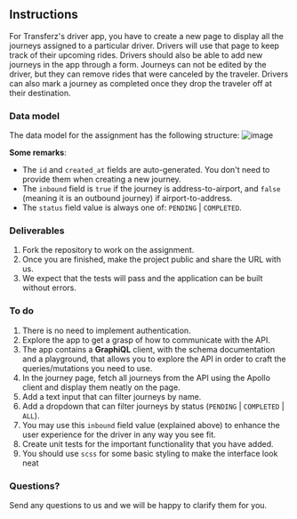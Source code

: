 ## Instructions
For Transferz's driver app, you have to create a new page to display all the journeys assigned to a particular driver. Drivers will use that page to keep track of their upcoming rides. Drivers should also be able to add new journeys in the app through a form. Journeys can not be edited by the driver, but they can remove rides that were canceled by the traveler. Drivers can also mark a journey as completed once they drop the traveler off at their destination.

### Data model
The data model for the assignment has the following structure:
![image](https://github.com/transferz/dev-assignment-fe/assets/29891965/1cd98968-ba5d-47da-abd0-acc29db9d224)

**Some remarks**:
- The `id` and `created_at` fields are auto-generated. You don't need to provide them when creating a new journey.
- The `inbound` field is `true` if the journey is address-to-airport, and `false` (meaning it is an outbound journey) if airport-to-address.
- The `status` field value is always one of: `PENDING` | `COMPLETED`.

### Deliverables
1. Fork the repository to work on the assignment.
1. Once you are finished, make the project public and share the URL with us.
1. We expect that the tests will pass and the application can be built without errors.

### To do
1. There is no need to implement authentication.
1. Explore the app to get a grasp of how to communicate with the API.
1. The app contains a **GraphiQL** client, with the schema documentation and a playground, that allows you to explore the API in order to craft the queries/mutations you need to use.
1. In the journey page, fetch all journeys from the API using the Apollo client and display them neatly on the page.
1. Add a text input that can filter journeys by name.
1. Add a dropdown that can filter journeys by status (`PENDING` | `COMPLETED` | `ALL`).
1. You may use this `inbound` field value (explained above) to enhance the user experience for the driver in any way you see fit. 
1. Create unit tests for the important functionality that you have added. 
1. You should use `scss` for some basic styling to make the interface look neat

### Questions?
Send any questions to us and we will be happy to clarify them for you.
